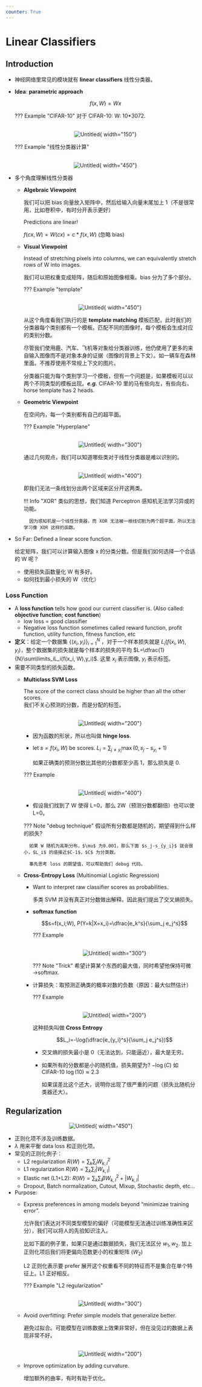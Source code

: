 ```yaml
---
counter: True   
---
```


# Linear Classifiers 

## Introduction

* 神经网络里常见的模块就有 **linear classifiers** 线性分类器。
* **Idea**: **parametric approach**

    $$f(x,W)=Wx$$  
    
    ??? Example "CIFAR-10"
        对于 CIFAR-10: W: 10\*3072.
            <center>   
            ![Untitled](img/Untitled%203.png){ width="150"}
            </center>

    ??? Example "线性分类器计算"
        <center>    
        ![Untitled](img/Untitled%204.png){ width="450"}
        </center>

* 多个角度理解线性分类器
    - **Algebraic Viewpoint**
        
        我们可以把 bias 向量放入矩阵中，然后给输入向量末尾加上 1（不是很常用，比如卷积中，有时分开表示更好） 
        
        Predictions are linear!
        
        $f(cx, W) = W(cx) = c * f(x, W)$ (忽略 bias)
        
    - **Visual Viewpoint**
        
        Instead of stretching pixels into columns, we can equivalently stretch rows of W into images.  
        
        我们可以把权重变成矩阵，随后和原始图像相乘。bias 分为了多个部分。
        
        ??? Example "template"
            <center>    
            ![Untitled](https://cdn.hobbitqia.cc/20240322225008.png){ width="450"}
            </center>
        
        从这个角度看我们执行的是 **template matching** 模板匹配，此时我们的分类器每个类别都有一个模板。匹配不同的图像时，每个模板会生成对应的类别分数。
        
        尽管我们使用鹿、汽车、飞机等对象给分类器训练，他仍使用了更多的来自输入图像而不是对象本身的证据（图像的背景上下文）。如一辆车在森林里面。不推荐使用不常规上下文的图片。
        
        分类器只能为每个类别学习一个模板，但有一个问题是，如果模板可以以两个不同类型的模板出现。***e.g.*** CIFAR-10 里的马有些向左，有些向右，horse template has 2 heads.
        
    - **Geometric Viewpoint**
        
        在空间内，每一个类别都有自己的超平面。

        ??? Example "Hyperplane"
            <center>    
            ![Untitled](https://camo.githubusercontent.com/9ae95959136fc1e19ce6e2359f6c0dfdb1c51eded71214e8785b199eec15d4c3/687474703a2f2f706963322e7a68696d672e636f6d2f63666362343634303864616135333533633338636233376539626236656230315f622e6a7067){ width="300"}
            </center>

        通过几何观点，我们可以知道哪些类对于线性分类器是难以识别的。
            <center>    
            ![Untitled](img/Untitled%207.png){ width="400"}
            </center>


        即我们无法一条线划分出两个区域来区分开这两类。

        !!! Info "XOR"
            类似的思想，我们知道 Perceptron 感知机无法学习异或的功能。

            因为感知机是一个线性分类器，而 XOR 无法被一根线切割为两个超平面，所以无法学习像 XOR 这样的函数。

* So Far: Defined a linear score function. 

    给定矩阵，我们可以计算输入图像 x 的分类分数。但是我们如何选择一个合适的 W 呢？

    - 使用损失函数量化 W 有多好。
    - 如何找到最小损失的 W（优化）

### Loss Function

* A **loss function** tells how good our current classifier is. (Also called: **objective function**; **cost function**)
    * low loss = good classifier
    * Negative loss function sometimes called reward function, profit function, utility function, fitness function, etc
* **定义**：给定一个数据集 $\{(x_i,y_i)\}_{i=1}^N$ ，对于一个样本损失就是 $L_i(f(x_i, W),y_i)$，整个数据集的损失就是每个样本的损失的平均 $L=\dfrac{1}{N}\sum\limits_iL_i(f(x_i, W),y_i)$. 这里 $x_i$ 表示图像, $y_i$ 表示标签。
* 需要不同类型的损失函数。
    - **Multiclass SVM Loss**
        
        The score of the correct class should be higher than all the other scores.  
        我们不关心预测的分数，而是分配的标签。
            <center>    
            ![Untitled](img/Untitled%208.png){ width="200"}
            </center>
        
        * 因为函数的形状，所以也叫做 **hinge loss**.
        
        * let $s=f(x_i,W)$ be scores.  $L_i=\sum_{j\neq y_i}\max(0,s_j-s_{y_i}+1)$
        
            如果正确类的预测分数比其他的分数都至少高 1，那么损失是 0.
        
        ??? Example
            <center>    
            ![Untitled](https://cdn.hobbitqia.cc/20240322225802.png){ width="400"}
            </center>

        * 假设我们找到了 W 使得 L=0，那么 2W（预测分数都翻倍）也可以使 L=0。

        ??? Note "debug technique"
            假设所有分数都是随机的，期望得到什么样的损失?
            
            如果 W 随机为高斯分布，$\mu$ 为0.001，那么下面 $s_j-s_{y_i}$ 就会很小，$L_i$ 的值接近$C-1$，$C$ 为分类数。

            事先思考 loss 的期望值，可以帮助我们 debug 代码。

    - **Cross-Entropy Loss** (Multinomial Logistic Regression)
        - Want to interpret raw classifier scores as probabilities.
            
            多类 SVM 并没有真正对分数做出解释。因此我们提出了交叉熵损失。
        - **softmax function** 
        
            $$s=f(x_i;W), P(Y=k|X=x_i)=\dfrac{e_k^s}{\sum_j e_j^s}$$
            
            ??? Example
                <center>    
                ![Untitled](img/Untitled%209.png){ width="300"}
                </center>
            
            ??? Note "Trick"
                希望计算某个东西的最大值，同时希望他保持可微→softmax.
        
        - 计算损失：取预测正确类的概率对数的负数（原因：最大似然估计）

            ??? Example
                <center>    
                ![Untitled](img/Untitled%2010.png){ width="200"}
                </center>
        
            这种损失叫做 **Cross Entropy** 

            $$L_i=-\log(\dfrac{e_{y_i}^s}{\sum_j e_j^s})$$ 
        
            - 交叉熵的损失最小是 0（无法达到，只能逼近），最大是无穷。
            - 如果所有的分数都是小的随机值，损失期望为? $-\log(C)$ 如 CIFAR-10 $\log(10)\approx 2.3$
            
                如果误差比这个还大，说明你出现了很严重的问题（损失比随机分类器还大）。

## Regularization

<center>    

![Untitled](img/Untitled%2011.png){ width="450"}
</center>

- 正则化项不涉及训练数据。
- $\lambda$ 用来平衡 data loss 和正则化项。
- 常见的正则化例子：
    - L2 regularization $R(W)=\sum_k\sum_l W_{k,l}^2$
    - L1 regularization $R(W)=\sum_k\sum_l |W_{k,l}|$
    - Elastic net (L1+L2): $R(W)=\sum_k\sum_l \beta W_{k,l}^2 + |W_{k,l}|$
    - Dropout, Batch normalization, Cutout, Mixup, Stochastic depth, etc...
- Purpose:
    - Express preferences in among models beyond “minimizae training error”.
        
        允许我们表达对不同类型模型的偏好（可能模型无法通过训练准确性来区分），我们可以将人的先验知识注入。
        
        比如下面的例子里，如果只是通过数据损失，我们无法区分 $w_1, w_2$. 加上正则化项后我们将更偏向范数更小的权重矩阵 ($W_2$)
        
        L2 正则化表示要 prefer 展开这个权重看不同的特征而不是集合在单个特征上。L1 正好相反。
        
        ??? Example "L2 regularization"
            <center>    
            ![Untitled](img/Untitled%2012.png){ width="300"}
            </center>
        
    - Avoid overfitting: Prefer simple models that generalize better.
        
        避免过拟合。可能模型在训练数据上效果非常好，但在没见过的数据上表现非常不好。
            <center>    
            ![Untitled](img/Untitled%2013.png){ width="200"}
            </center>
        
    - Improve optimization by adding curvature.
        
        增加额外的曲率，有时有助于优化。
    